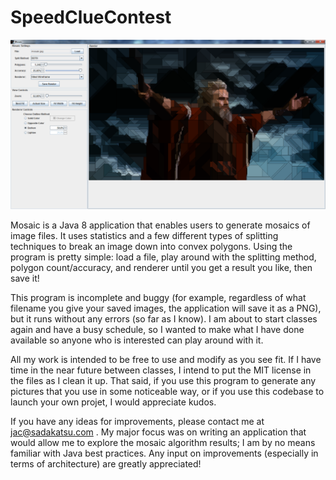 SpeedClueContest
================
![Mosaic screenshot](screenshot.png)

Mosaic is a Java 8 application that enables users to generate mosaics of image
files.  It uses statistics and a few different types of splitting techniques to
break an image down into convex polygons.  Using the program is pretty simple:
load a file, play around with the splitting method, polygon count/accuracy, and
renderer until you get a result you like, then save it!

This program is incomplete and buggy (for example, regardless of what filename
you give your saved images, the application will save it as a PNG), but it runs
without any errors (so far as I know).  I am about to start classes again and
have a busy schedule, so I wanted to make what I have done available so anyone
who is interested can play around with it.

All my work is intended to be free to use and modify as you see fit.  If I have
time in the near future between classes, I intend to put the MIT license in the
files as I clean it up.  That said, if you use this program to generate any
pictures that you use in some noticeable way, or if you use this codebase to
launch your own projet, I would appreciate kudos.

If you have any ideas for improvements, please contact me at jac@sadakatsu.com .
My major focus was on writing an application that would allow me to explore the
mosaic algorithm results; I am by no means familiar with Java best practices.
Any input on improvements (especially in terms of architecture) are greatly
appreciated!
